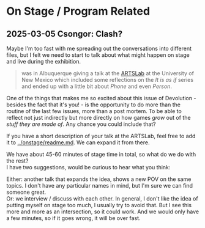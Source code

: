# On Stage / Program Related

## 2025-03-05 Csongor: Clash?

Maybe I'm too fast with me spreading out the conversations into different files, but I felt we need to start to talk about what might happen on stage and live during the exhibition. 

> was in Albuquerque giving a talk at the [ARTSLab](https://film.unm.edu/facilities/artslab/) at the University of New Mexico which included some reflections on the *It is as if* series and ended up with a little bit about *Phone* and even *Person*. 

One of the things that makes me so excited about this issue of Devolution - besides the fact that it's you! - is the opportunity to do more than the routine of the last few issues, more than a post mortem. To be able to reflect not just indirectly but more directly on how games *grow* out of the *stuff they are made of*. Any chance you could include that?

If you have a short description of your talk at the ARTSLab, feel free to add it to [../onstage/readme.md](../onstage/readme.md). We can expand it from there.

We have about 45-60 minutes of stage time in total, so what do we do with the rest?   
I have two suggestions, would be curious to hear what you think:

Either: another talk that expands the idea, shows a new POV on the same topics. I don't have any particular names in mind, but I'm sure we can find someone great.  
Or: we interview / discuss with each other. In general, I don't like the idea of putting myself on stage too much, I usually try to avoid that. But I see this more and more as an intersection, so it could work. And we would only have a few minutes, so if it goes wrong, it will be over fast.
